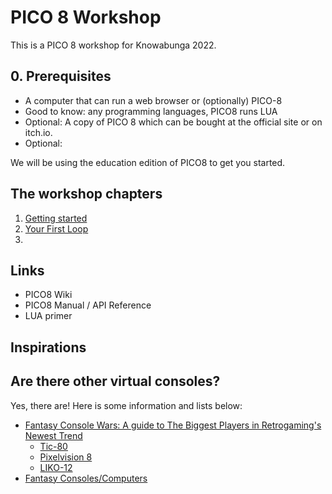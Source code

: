 # PICO 8 Workshop

This is a PICO 8 workshop for Knowabunga 2022.

## 0. Prerequisites

- A computer that can run a web browser or (optionally) PICO-8
- Good to know: any programming languages, PICO8 runs LUA
- Optional: A copy of PICO 8 which can be bought at the official site or on itch.io.
- Optional:

We will be using the education edition of PICO8 to get you started.

## The workshop chapters

1. [Getting started](./1-getting-started.md)
2. [Your First Loop](./2-your-first-loop.md)
3. [](./3-.md)

## Links

- PICO8 Wiki
- PICO8 Manual / API Reference
- LUA primer

## Inspirations

## Are there other virtual consoles?

Yes, there are! Here is some information and lists below:

- [Fantasy Console Wars: A guide to The Biggest Players in Retrogaming's Newest Trend](https://medium.com/@G05P3L/fantasy-console-wars-a-guide-to-the-biggest-players-in-retrogamings-newest-trend-56bbe948474d)
  - [Tic-80](https://tic80.com)
  - [Pixelvision 8](https://pixelvision8.itch.io/p8)
  - [LIKO-12](https://github.com/LIKO-12/LIKO-12)
- [Fantasy Consoles/Computers](https://paladin-t.github.io/fantasy)
